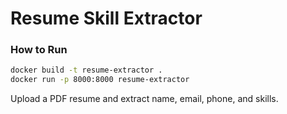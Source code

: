 # Resume Skill Extractor

### How to Run
```bash
docker build -t resume-extractor .
docker run -p 8000:8000 resume-extractor
```
Upload a PDF resume and extract name, email, phone, and skills.
